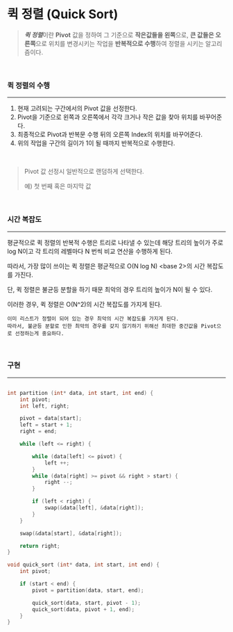 # 퀵 정렬 (Quick Sort)

> ***퀵 정렬***이란 **Pivot** 값을 정하여 그 기준으로 **작은값들을 왼쪽**으로, **큰 값들은 오른쪽**으로 위치를 변경시키는 작업을 **반복적으로 수행**하여 정렬을 시키는 알고리즘이다.

<br>

### 퀵 정렬의 수행

----

1. 현재 고려되는 구간에서의 Pivot 값을 선정한다.
2. Pivot을 기준으로 왼쪽과 오른쪽에서 각각 크거나 작은 값을 찾아 위치를 바꾸어준다.
3. 최종적으로 Pivot과 반복문 수행 뒤의 오른쪽 Index의 위치를 바꾸어준다.
4. 위의 작업을 구간의 길이가 1이 될 때까지 반복적으로 수행한다.

<br>

> Pivot 값 선정시 일반적으로 랜덤하게 선택한다. 
>
> 예) 첫 번째 혹은 마지막 값

<br>

### 시간 복잡도

----

평균적으로 퀵 정렬의 반복적 수행은 트리로 나타낼 수 있는데 해당 트리의 높이가 주로 log N이고 각 트리의 레벨마다 N 번씩 비교 연산을 수행하게 된다.

따라서, 가장 많이 쓰이는 퀵 정렬은 평균적으로 O(N log N) <base 2>의 시간 복잡도를 가진다.

단, 퀵 정렬은 불균등 분할을 하기 때문 최악의 경우 트리의 높이가 N이 될 수 있다.

이러한 경우, 퀵 정렬은 O(N^2)의 시간 복잡도를 가지게 된다.

~~~
이미 리스트가 정렬이 되어 있는 경우 최악의 시간 복잡도를 가지게 된다.
따라서, 불균등 분할로 인한 최악의 경우를 갖지 않기하기 위해선 최대한 중간값을 Pivot으로 선정하는게 중요하다.
~~~

<br>

### 구현

----

~~~c

int partition (int* data, int start, int end) {
    int pivot;
    int left, right;

    pivot = data[start];
    left = start + 1;
    right = end;

    while (left <= right) {

        while (data[left] <= pivot) {
            left ++;
        }
        while (data[right] >= pivot && right > start) {
            right --;
        }

        if (left < right) {
            swap(&data[left], &data[right]);
        }
    }

    swap(&data[start], &data[right]);

    return right;
}

void quick_sort (int* data, int start, int end) {
    int pivot;

    if (start < end) {
        pivot = partition(data, start, end);

        quick_sort(data, start, pivot - 1);
        quick_sort(data, pivot + 1, end);
    }
}
~~~

